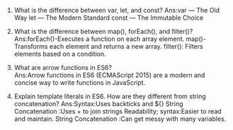 1) What is the difference between var, let, and const?
Ans:var — The Old Way
    let — The Modern Standard
    const — The Immutable Choice

 2) What is the difference between map(), forEach(), and filter()?   
 Ans:forEach()-Executes a function on each array element.
      map()-Transforms each element and returns a new array.
      filter(): Filters elements based on a condition.

 3) What are arrow functions in ES6?  
 Ans:Arrow functions in ES6 (ECMAScript 2015) are a modern and concise way to write functions in JavaScript.

 4) Explain template literals in ES6. How are they different from string concatenation?
 Ans:Syntax:Uses backticks and ${}
  String Concatenation :Uses + to join strings
  Readability;
  syntax:Easier to read and maintain.
  String Concatenation :Can get messy with many variables.
